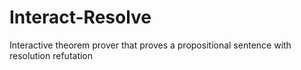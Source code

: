 # Interact-Resolve
Interactive theorem prover that proves a propositional sentence with resolution refutation
